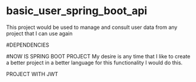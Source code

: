 # basic_user_spring_boot_api

This project would be used to manage and consult user data from any project that I can use again

#DEPENDENCIES

#NOW IS SPRING BOOT PROJECT
My desire is any time that I like to create a better project in a better language for this functionality I would do this.


PROJECT WITH JWT